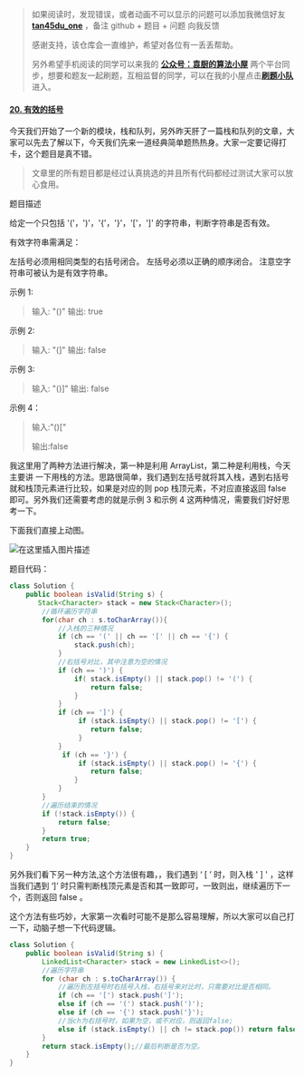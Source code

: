 > 如果阅读时，发现错误，或者动画不可以显示的问题可以添加我微信好友 **[tan45du_one](https://raw.githubusercontent.com/tan45du/tan45du.github.io/master/个人微信.15egrcgqd94w.jpg)** ，备注 github + 题目 + 问题 向我反馈
>
> 感谢支持，该仓库会一直维护，希望对各位有一丢丢帮助。
>
> 另外希望手机阅读的同学可以来我的 <u>[**公众号：袁厨的算法小屋**](https://raw.githubusercontent.com/tan45du/test/master/微信图片_20210320152235.2pthdebvh1c0.png)</u> 两个平台同步，想要和题友一起刷题，互相监督的同学，可以在我的小屋点击<u>[**刷题小队**](https://raw.githubusercontent.com/tan45du/test/master/微信图片_20210320152235.2pthdebvh1c0.png)</u>进入。

#### [20. 有效的括号](https://leetcode-cn.com/problems/valid-parentheses/)

今天我们开始了一个新的模块，栈和队列，另外昨天肝了一篇栈和队列的文章，大家可以先去了解以下，今天我们先来一道经典简单题热热身。大家一定要记得打卡，这个题目是真不错。

> 文章里的所有题目都是经过认真挑选的并且所有代码都经过测试大家可以放心食用。

题目描述

给定一个只包括 '('，')'，'{'，'}'，'['，']' 的字符串，判断字符串是否有效。

有效字符串需满足：

左括号必须用相同类型的右括号闭合。
左括号必须以正确的顺序闭合。
注意空字符串可被认为是有效字符串。

示例 1:

> 输入: "()"
> 输出: true

示例 2:

> 输入: "(]"
> 输出: false

示例 3:

> 输入: "()]"
> 输出: false

示例 4：

> 输入:"()["
>
> 输出:false

我这里用了两种方法进行解决，第一种是利用 ArrayList，第二种是利用栈，今天主要讲 一下用栈的方法。思路很简单，我们遇到左括号就将其入栈，遇到右括号就和栈顶元素进行比较，如果是对应的则 pop 栈顶元素，不对应直接返回 false 即可。另外我们还需要考虑的就是示例 3 和示例 4 这两种情况，需要我们好好思考一下。

下面我们直接上动图。

![在这里插入图片描述](https://img-blog.csdnimg.cn/20210320141414239.gif)

题目代码：

```java
class Solution {
    public boolean isValid(String s) {
       Stack<Character> stack = new Stack<Character>();
        //循环遍历字符串
        for(char ch : s.toCharArray()){
            //入栈的三种情况
            if (ch == '(' || ch == '[' || ch == '{') {
                stack.push(ch);
            }
            //右括号对比，其中注意为空的情况
            if (ch == ')') {
                if( stack.isEmpty() || stack.pop() != '(') {
                    return false;
                }
            }
            if (ch == ']') {
                 if (stack.isEmpty() || stack.pop() != '[') {
                    return false;
                 }
            }
             if (ch == '}') {
                 if (stack.isEmpty() || stack.pop() != '{') {
                    return false;
                }
            }
        }
        //遍历结束的情况
        if (!stack.isEmpty()) {
            return false;
        }
        return true;
    }
}
```

另外我们看下另一种方法,这个方法很有趣，，我们遇到 ‘ [ ’ 时，则入栈 ' ] ' ，这样当我们遇到 ‘]’ 时只需判断栈顶元素是否和其一致即可，一致则出，继续遍历下一个，否则返回 false 。

这个方法有些巧妙，大家第一次看时可能不是那么容易理解，所以大家可以自己打一下，动脑子想一下代码逻辑。

```java
class Solution {
    public boolean isValid(String s) {
        LinkedList<Character> stack = new LinkedList<>();
        //遍历字符串
        for (char ch : s.toCharArray()) {
            //遍历到左括号时右括号入栈，右括号来对比时，只需要对比是否相同。
            if (ch == '[') stack.push(']');
            else if (ch == '(') stack.push(')');
            else if (ch == '{') stack.push('}');
            //当ch为右括号时，如果为空，或不对应，则返回false;
            else if (stack.isEmpty() || ch != stack.pop()) return false;
        }
        return stack.isEmpty();//最后判断是否为空。
    }
}
```
